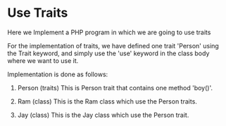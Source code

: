 # Use Traits
Here we Implement a PHP program in which we are going to use traits

For the implementation of traits, we have defined one trait 'Person' using the Trait keyword, and simply use the 'use' keyword in the class body where we want to use it.

Implementation is done as follows:

1. Person (traits) This is Person trait that contains one method 'boy()'.

2. Ram (class) This is the Ram class which use the Person traits.

3. Jay (class) This is the Jay class which use the Person trait.